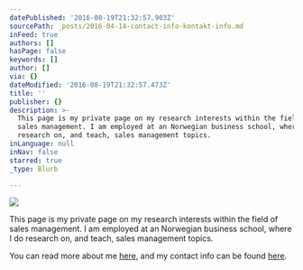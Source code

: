 ```yaml
---
datePublished: '2016-08-19T21:32:57.903Z'
sourcePath: _posts/2016-04-14-contact-info-kontakt-info.md
inFeed: true
authors: []
hasPage: false
keywords: []
author: []
via: {}
dateModified: '2016-08-19T21:32:57.473Z'
title: ''
publisher: {}
description: >-
  This page is my private page on my research interests within the field of
  sales management. I am employed at an Norwegian business school, where I do
  research on, and teach, sales management topics.
inLanguage: null
inNav: false
starred: true
_type: Blurb

---
```

![](https://the-grid-user-content.s3-us-west-2.amazonaws.com/dbc264ea-bd5c-4297-89f6-b584dc5a95b1.jpg)

This page is my private page on my research interests within the field of sales management. I am employed at an Norwegian business school, where I do research on, and teach, sales management topics.

You can read more about me [here][0], and my contact info can be found [here][1].

[0]: https://thegrid.ai/passion-for-sales-management/about-meom-meg/
[1]: https://thegrid.ai/passion-for-sales-management/contact-info-kontakt-info/